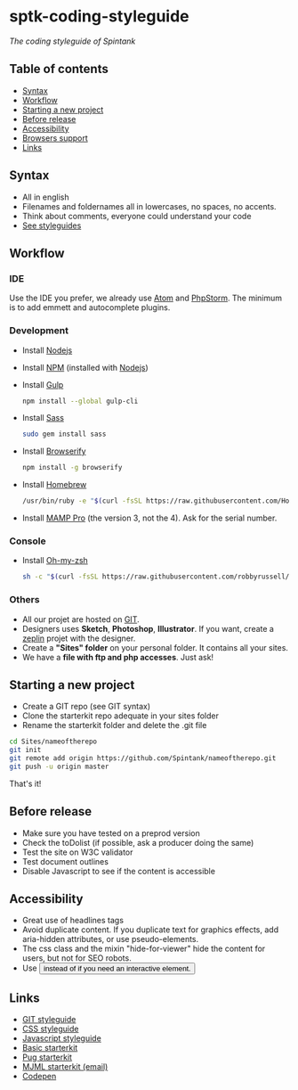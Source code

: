 # sptk-coding-styleguide
*The coding styleguide of Spintank*

## Table of contents
- [Syntax](#syntax)
- [Workflow](#Workflow)
- [Starting a new project](#starting-a-new-project)
- [Before release](#before-release)
- [Accessibility](#accessibility)
- [Browsers support](#browsers-support)
- [Links](#links)

## Syntax
- All in english
- Filenames and foldernames all in lowercases, no spaces, no accents.
- Think about comments, everyone could understand your code
- [See styleguides](#links)

## Workflow

### IDE
Use the IDE you prefer, we already use [Atom](https://atom.io/) and [PhpStorm](https://www.jetbrains.com/phpstorm/). The minimum is to add emmett and autocomplete plugins.

### Development

- Install [Nodejs](https://nodejs.org/en/)

- Install [NPM](https://www.npmjs.com/) (installed with [Nodejs](https://nodejs.org/en/))

- Install [Gulp](http://gulpjs.com/)

    ```bash
    npm install --global gulp-cli
    ```

- Install [Sass](http://sass-lang.com/)

    ```bash
    sudo gem install sass
    ```

- Install [Browserify](http://browserify.org/)

    ```bash
    npm install -g browserify
    ```

- Install [Homebrew](http://brew.sh/index_fr.html)

    ```bash
    /usr/bin/ruby -e "$(curl -fsSL https://raw.githubusercontent.com/Homebrew/install/master/install)"
    ```

- Install [MAMP Pro](https://www.mamp.info/en/downloads/older-versions/) (the version 3, not the 4). Ask for the serial number.

### Console

- Install [Oh-my-zsh](https://github.com/robbyrussell/oh-my-zsh)

    ```bash
    sh -c "$(curl -fsSL https://raw.githubusercontent.com/robbyrussell/oh-my-zsh/master/tools/install.sh)"
    ```

### Others
- All our projet are hosted on [GIT](https://github.com/Spintank).
- Designers uses **Sketch**, **Photoshop**, **Illustrator**. If you want, create a [zeplin](https://zeplin.io/) projet with the designer.
- Create a **"Sites" folder** on your personal folder. It contains all your sites.
- We have a **file with ftp and php accesses**. Just ask!

## Starting a new project
- Create a GIT repo (see GIT syntax)
- Clone the starterkit repo adequate in your sites folder
- Rename the starterkit folder and delete the .git file

```bash
cd Sites/nameoftherepo
git init
git remote add origin https://github.com/Spintank/nameoftherepo.git
git push -u origin master
```

That's it!

## Before release
- Make sure you have tested on a preprod version
- Check the toDolist (if possible, ask a producer doing the same)
- Test the site on W3C validator
- Test document outlines
- Disable Javascript to see if the content is accessible

## Accessibility
- Great use of headlines tags
- Avoid duplicate content. If you duplicate text for graphics effects, add aria-hidden attributes, or use pseudo-elements.
- The css class and the mixin "hide-for-viewer" hide the content for users, but not for SEO robots.
- Use <button> instead of <span> if you need an interactive element.

## Links
- [GIT styleguide](styleguide-git.md)
- [CSS styleguide](styleguide-css.md)
- [Javascript styleguide](styleguide-javascript.md)
- [Basic starterkit](https://github.com/Spintank/sptk-starterkit-basic)
- [Pug starterkit](https://github.com/Spintank/sptk-starterkit-pug)
- [MJML starterkit (email)](https://github.com/Spintank/sptk-starterkit-pug)
- [Codepen](http://codepen.io/spintank/)
